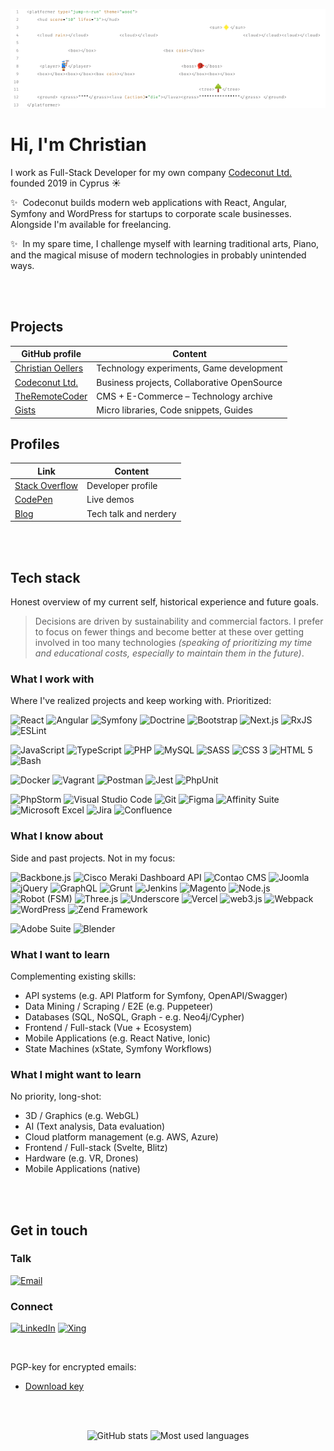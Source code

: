 ![Christian Oellers](teaser.png)

# Hi, I'm Christian

I work as Full-Stack Developer for my own company [Codeconut Ltd.](https://codeconut.io) founded 2019 in Cyprus ☀️

✨ &nbsp;Codeconut builds modern web applications with React, Angular, Symfony and WordPress for startups to corporate scale businesses. Alongside I'm available for freelancing.

✨ &nbsp;In my spare time, I challenge myself with learning traditional arts, Piano, and the magical misuse of modern technologies in probably unintended ways.


<br><br>


## Projects


| GitHub profile | Content |
|----------------|---------|
| [Christian Oellers](https://github.com/ChristianOellers) | Technology experiments, Game development |
| [Codeconut Ltd.](https://github.com/Codeconut-Ltd) | Business projects, Collaborative OpenSource |
| [TheRemoteCoder](https://github.com/TheRemoteCoder) | CMS + E-Commerce – Technology archive |
| [Gists](https://gist.github.com/ChristianOellers) | Micro libraries, Code snippets, Guides |

## Profiles

| Link | Content |
|------|---------|
| [Stack Overflow](https://stackoverflow.com/users/1045692/theremotecoder) | Developer profile |
| [CodePen](https://codepen.io/TheRemoteCoder) | Live demos |
| [Blog](https://www.theremotecoder.com) | Tech talk and nerdery |

<br><br>

## Tech stack

Honest overview of my current self, historical experience and future goals. 

> Decisions are driven by sustainability and commercial factors. I prefer to focus on fewer things and become better at these over getting involved in too many technologies _(speaking of prioritizing my time and educational costs, especially to maintain them in the future)_.

### What I work with

Where I've realized projects and keep working with. Prioritized:

![React](https://img.shields.io/badge/React-635242?logo=react&labelColor=635242&logoColor=white)
![Angular](https://img.shields.io/badge/Angular-635242?logo=angular&labelColor=635242&logoColor=white)
![Symfony](https://img.shields.io/badge/Symfony-635242?logo=symfony&labelColor=635242&logoColor=white)
![Doctrine](https://img.shields.io/badge/Doctrine-635242?logo=doctrine&labelColor=635242&logoColor=white)
![Bootstrap](https://img.shields.io/badge/Bootstrap-635242?logo=bootstrap&labelColor=635242&logoColor=white)
![Next.js](https://img.shields.io/badge/Next.js-635242?logo=next.js&labelColor=635242&logoColor=white)
![RxJS](https://img.shields.io/badge/ReactiveX-635242?logo=reactivex&labelColor=635242&logoColor=white)
![ESLint](https://img.shields.io/badge/ESlint-635242?logo=eslint&labelColor=635242&logoColor=white)

![JavaScript](https://img.shields.io/badge/JavaScript-635242?logo=javascript&labelColor=635242&logoColor=white)
![TypeScript](https://img.shields.io/badge/TypeScript-635242?logo=typescript&labelColor=635242&logoColor=white)
![PHP](https://img.shields.io/badge/PHP-635242?logo=php&labelColor=635242&logoColor=white)
![MySQL](https://img.shields.io/badge/MySQL-635242?logo=mysql&labelColor=635242&logoColor=white)
![SASS](https://img.shields.io/badge/SASS-635242?logo=sass&labelColor=635242&logoColor=white)
![CSS 3](https://img.shields.io/badge/CSS%203-635242?logo=css3&labelColor=635242&logoColor=white)
![HTML 5](https://img.shields.io/badge/HTML%205-635242?logo=html5&labelColor=635242&logoColor=white)
![Bash](https://img.shields.io/badge/GNU%20Bash-635242?logo=gnu%20bash&labelColor=635242&logoColor=white)

![Docker](https://img.shields.io/badge/Docker-635242?logo=docker&labelColor=635242&logoColor=white)
![Vagrant](https://img.shields.io/badge/Vagrant-635242?logo=vagrant&labelColor=635242&logoColor=white)
![Postman](https://img.shields.io/badge/Postman-635242?logo=postman&labelColor=635242&logoColor=white)
![Jest](https://img.shields.io/badge/Jest-635242?logo=jest&labelColor=635242&logoColor=white)
![PhpUnit](https://img.shields.io/badge/PhpUnit-635242?logo=&labelColor=635242&logoColor=white)

![PhpStorm](https://img.shields.io/badge/PhpStorm-635242?logo=phpstorm&labelColor=635242&logoColor=white)
![Visual Studio Code](https://img.shields.io/badge/Visual%20Studio%20Code-635242?logo=visual%20studio%20code&labelColor=635242&logoColor=white)
![Git](https://img.shields.io/badge/Git-635242?logo=git&labelColor=635242&logoColor=white)
![Figma](https://img.shields.io/badge/Figma-635242?logo=figma&labelColor=635242&logoColor=white)
![Affinity Suite](https://img.shields.io/badge/Affinity-635242?logo=affinity&labelColor=635242&logoColor=white)
![Microsoft Excel](https://img.shields.io/badge/Microsoft%20Excel-635242?logo=microsoft%20excel&labelColor=635242&logoColor=white)
![Jira](https://img.shields.io/badge/Jira-635242?logo=jira&labelColor=635242&logoColor=white)
![Confluence](https://img.shields.io/badge/Confluence-635242?logo=confluence&labelColor=635242&logoColor=white)

### What I know about

Side and past projects. Not in my focus:

![Backbone.js](https://img.shields.io/badge/Backbone.js-635242?logo=backbone.js&labelColor=635242&logoColor=white)
![Cisco Meraki Dashboard API](https://img.shields.io/badge/Cisco-635242?logo=cisco&labelColor=635242&logoColor=white)
![Contao CMS](https://img.shields.io/static/v1?label=&message=Contao%20CMS&color=635242)
![Joomla](https://img.shields.io/badge/Joomla-635242?logo=joomla&labelColor=635242&logoColor=white)
![jQuery](https://img.shields.io/badge/jQuery-635242?logo=jquery&labelColor=635242&logoColor=white)
![GraphQL](https://img.shields.io/badge/GraphQL-635242?logo=graphql&labelColor=635242&logoColor=white)
![Grunt](https://img.shields.io/badge/Grunt-635242?logo=grunt&labelColor=635242&logoColor=white)
![Jenkins](https://img.shields.io/badge/Jenkins-635242?logo=jenkins&labelColor=635242&logoColor=white)
![Magento](https://img.shields.io/badge/Magento-635242?logo=magento&labelColor=635242&logoColor=white)
![Node.js](https://img.shields.io/badge/Node.js-635242?logo=node.js&labelColor=635242&logoColor=white)
![Robot (FSM)](https://img.shields.io/static/v1?label=&message=Robot&color=635242)
![Three.js](https://img.shields.io/badge/Three.js-635242?logo=three.js&labelColor=635242&logoColor=white)
![Underscore](https://img.shields.io/badge/Underscore-635242?logo=underscore&labelColor=635242&logoColor=white)
![Vercel](https://img.shields.io/badge/Vercel-635242?logo=vercel&labelColor=635242&logoColor=white)
![web3.js](https://img.shields.io/badge/web3.js-635242?logo=web3.js&labelColor=635242&logoColor=white)
![Webpack](https://img.shields.io/badge/Webpack-635242?logo=webpack&labelColor=635242&logoColor=white)
![WordPress](https://img.shields.io/badge/WordPress-635242?logo=wordpress&labelColor=635242&logoColor=white)
![Zend Framework](https://img.shields.io/badge/Zend%20Framework-635242?logo=zend%20framework&labelColor=635242&logoColor=white)

![Adobe Suite](https://img.shields.io/badge/Adobe-635242?logo=adobe&labelColor=635242&logoColor=white)
![Blender](https://img.shields.io/badge/Blender-635242?logo=blender&labelColor=635242&logoColor=white)

### What I want to learn

Complementing existing skills:

- API systems (e.g. API Platform for Symfony, OpenAPI/Swagger)
- Data Mining / Scraping / E2E (e.g. Puppeteer)
- Databases (SQL, NoSQL, Graph - e.g. Neo4j/Cypher)
- Frontend / Full-stack (Vue + Ecosystem)
- Mobile Applications (e.g. React Native, Ionic)
- State Machines (xState, Symfony Workflows)

### What I might want to learn

No priority, long-shot:

- 3D / Graphics (e.g. WebGL)
- AI (Text analysis, Data evaluation)
- Cloud platform management (e.g. AWS, Azure)
- Frontend / Full-stack (Svelte, Blitz)
- Hardware (e.g. VR, Drones)
- Mobile Applications (native)

<br><br>

## Get in touch

### Talk

[![Email](https://img.shields.io/badge/•-Email-343a40.svg?colorA=343a40)](mailto:info@codeconut.io)

### Connect

[![LinkedIn](https://img.shields.io/badge/LinkedIn-343a40?logo=linkedin&labelColor=343a40&logoColor=white)](https://www.linkedin.com/in/theremotecoder)
[![Xing](https://img.shields.io/badge/Xing-343a40?logo=xing&labelColor=343a40&logoColor=white)](https://www.xing.com/profile/Christian_Oellers2)

<br>

PGP-key for encrypted emails:

- [Download key](http://static.codeconut.io/pgp-keys/info-codeconut.asc)

<br><br>

<div align="center">

![GitHub stats](https://github-readme-stats.vercel.app/api?username=ChristianOellers&count_private=true&show_icons=true&theme=default)
![Most used languages](https://github-readme-stats.vercel.app/api/top-langs/?username=ChristianOellers&hide=&layout=compact&langs_count=20&v=1)

</div>


<!-- simpleicons.org -->
